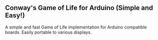 Conway's Game of Life for Arduino (Simple and Easy!)
------------------------------------------
A simple and fast Game of Life implementation for Arduino compatible boards. Easily portable to various displays. 
